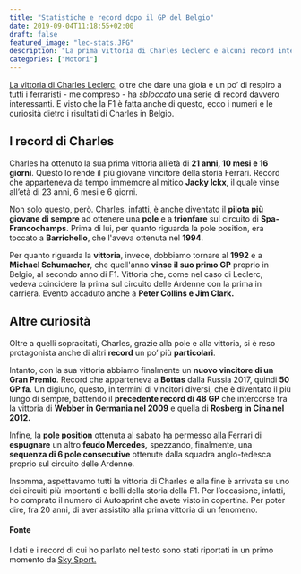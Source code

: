 ```yaml
---
title: "Statistiche e record dopo il GP del Belgio"
date: 2019-09-04T11:18:55+02:00
draft: false
featured_image: "lec-stats.JPG"
description: "La prima vittoria di Charles Leclerc e alcuni record interessanti"
categories: ["Motori"]
---
```


<a href="https://la-mansarda.com/blog/gp-belgio/" target="_blank">La vittoria di Charles Leclerc,</a> oltre che dare una gioia e un po’ di respiro a tutti i ferraristi - me compreso - ha *sbloccato* una serie di record davvero interessanti. E visto che la F1 è fatta anche di questo, ecco i numeri e le curiosità dietro i risultati di Charles in Belgio. 

## I record di Charles
Charles ha ottenuto la sua prima vittoria all’età di **21 anni, 10 mesi e 16 giorni**. Questo lo rende il più giovane vincitore della storia Ferrari. Record che apparteneva da tempo immemore al mitico **Jacky Ickx**, il quale vinse all’età di 23 anni, 6 mesi e 6 giorni. 

Non solo questo, però. Charles, infatti, è anche diventato il **pilota più giovane di sempre** ad ottenere una **pole** e a **trionfare** sul circuito di **Spa-Francochamps**. Prima di lui, per quanto riguarda la pole position, era toccato a **Barrichello**, che l'aveva ottenuta nel **1994**. 

Per quanto riguarda la **vittoria**, invece, dobbiamo tornare al **1992** e a **Michael Schumacher**, che quell'anno **vinse il suo primo GP** proprio in Belgio, al secondo anno di F1.  Vittoria che, come nel caso di Leclerc, vedeva coincidere la prima sul circuito delle Ardenne con la prima in carriera. Evento accaduto anche a **Peter Collins e Jim Clark.**

## Altre curiosità
Oltre a quelli sopracitati, Charles, grazie alla pole e alla vittoria, si è reso protagonista anche di altri **record** un po’ più **particolari**. 

Intanto, con la sua vittoria abbiamo finalmente un **nuovo vincitore di un Gran Premio**. Record che apparteneva a **Bottas** dalla Russia 2017, quindi **50 GP fa**. Un digiuno, questo, in termini di vincitori diversi, che è diventato il più lungo di sempre, battendo il **precedente record di 48 GP** che intercorse fra la vittoria di **Webber in Germania nel 2009** e quella di **Rosberg in Cina nel 2012.** 

Infine, la **pole position** ottenuta al sabato ha permesso alla Ferrari di **espugnare** un altro **feudo Mercedes,** spezzando, finalmente, una **sequenza di 6 pole consecutive** ottenute dalla squadra anglo-tedesca proprio sul circuito delle Ardenne. 

Insomma, aspettavamo tutti la vittoria di Charles e alla fine è arrivata su uno dei circuiti più importanti e belli della storia della F1. Per l’occasione, infatti, ho comprato il numero di Autosprint che avete visto in copertina. Per poter dire, fra 20 anni, di aver assistito alla prima vittoria di un fenomeno. 

#### Fonte
I dati e i record di cui ho parlato nel testo sono stati riportati in un primo momento da <a href="https://sport.sky.it/formula1/2019/09/02/f1-gp-belgio-spa-2019-statistiche-post-gara.html" target="_blank">Sky Sport. </a>
